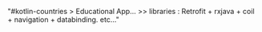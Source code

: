"#kotlin-countries > Educational App... >> libraries : Retrofit + rxjava + coil + navigation + databinding. etc..." 
